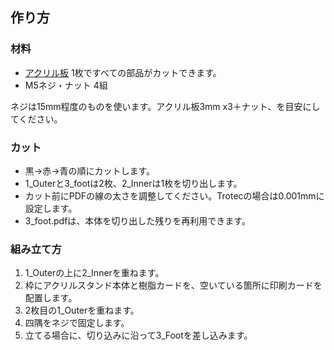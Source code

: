 ## 作り方

### 材料

- [アクリル板](https://hands.net/goods/2401014834977/) 1枚ですべての部品がカットできます。
- M5ネジ・ナット 4組

ネジは15mm程度のものを使います。アクリル板3mm x3＋ナット、を目安にしてください。

### カット

- 黒→赤→青の順にカットします。
- 1_Outerと3_footは2枚、2_Innerは1枚を切り出します。
- カット前にPDFの線の太さを調整してください。Trotecの場合は0.001mmに設定します。
- 3_foot.pdfは、本体を切り出した残りを再利用できます。

### 組み立て方

1. 1_Outerの上に2_Innerを重ねます。
1. 枠にアクリルスタンド本体と樹脂カードを、空いている箇所に印刷カードを配置します。
1. 2枚目の1_Outerを重ねます。
1. 四隅をネジで固定します。
1. 立てる場合に、切り込みに沿って3_Footを差し込みます。
